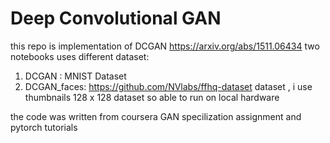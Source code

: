 # Deep Convolutional GAN
this repo is implementation of DCGAN https://arxiv.org/abs/1511.06434
two notebooks uses different dataset:
1. DCGAN : MNIST Dataset
2. DCGAN_faces: https://github.com/NVlabs/ffhq-dataset dataset , i use thumbnails 128 x 128 dataset so able to run on local hardware


the code was written from coursera GAN specilization assignment and pytorch tutorials

